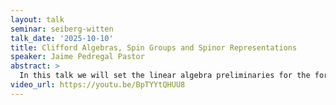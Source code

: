 ```yaml
---
layout: talk
seminar: seiberg-witten
talk_date: '2025-10-10'
title: Clifford Algebras, Spin Groups and Spinor Representations
speaker: Jaime Pedregal Pastor
abstract: >
  In this talk we will set the linear algebra preliminaries for the formulation of the Seiberg–Witten equations. These include Clifford algebras, Spin and Spin^c groups and spinor representations. Although the theory can be presented in great generality, for the sake of clarity we will often restrict to the case of interest for us: that of positive definite metrics on even-dimensional vector spaces.
video_url: https://youtu.be/BpTYYtQHUU8
---
```

